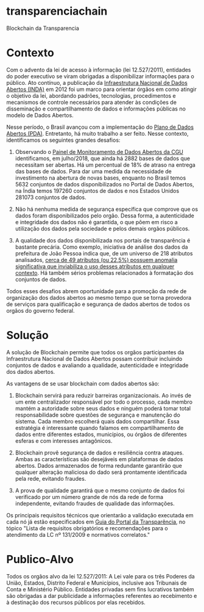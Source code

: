 # transparenciachain
Blockchain da Transparencia

# Contexto 

Com o advento da lei de acesso à informação (lei 12.527/2011), entidades do poder executivo se viram obrigadas a disponibilizar informações para o público. Ato contínuo, a publicação da [Infraestrutura Nacional de Dados Abertos (INDA)](https://www.governodigital.gov.br/cidadania/dados-abertos/inda-infraestrutura-nacional-de-dados-abertos) em 2012 foi um marco para orientar órgãos em como atingir o objetivo da lei, abordando padrões, tecnologias, procedimentos e mecanismos de controle necessários para atender às condições de disseminação e compartilhamento de dados e informações públicas no modelo de Dados Abertos.

Nesse período, o Brasil avançou com a implementação do [Plano de Dados Abertos (PDA)](http://www.planejamento.gov.br/tema/governo-aberto/plano-de-dados-abertos-pda). Entretanto, há muito trabalho a ser feito. Nesse contexto, identificamos os seguintes grandes desafios:

1) Observando o [Painel de Monitoramento de Dados Abertos da CGU](http://paineis.cgu.gov.br/index.htm) identificamos, em julho/2018, que ainda há 2882 bases de dados que necessitam ser abertas. Há um percentual de 18% de atraso na entrega das bases de dados. Para dar uma medida da necessidade de investimento na abertura de novas bases, enquanto no Brasil temos 5632 conjuntos de dados disponibilizados no Portal de Dados Abertos, na Índia temos 197260 conjuntos de dados e nos Estados Unidos 281073 conjuntos de dados.

2) Não há nenhuma medida de segurança específica que comprove que os dados foram disponibilizados pelo orgão. Dessa forma, a autenticidade e integridade dos dados não é garantida, o que põem em risco a utilização dos dados pela sociedade e pelos demais orgãos públicos.

3) A qualidade dos dados disponibilizada nos portais de transparência é bastante precária. Como exemplo, iniciativa de análise dos dados da prefeitura de João Pessoa indica que, de um universo de 218 atributos analisados, [cerca de 49 atributos (ou 22,5%) possuem anomalia significativa que inviabiliza o uso desses atributos em qualquer contexto](http://rpubs.com/rodrigoalmeida/cidadesqualificadas). Há também sérios problemas relacionados à formatação dos conjuntos de dados. 

Todos esses desafios abrem oportunidade para a promoção da rede de organização dos dados abertos ao mesmo tempo que se torna provedora de serviços para qualificação e segurança de dados abertos de todos os orgãos do governo federal.

# Solução

A solução de Blockchain permite que todos os orgãos participantes da Infraestrutura Nacional de Dados Abertos possam contribuir incluindo conjuntos de dados e avaliando a qualidade, autenticidade e integridade dos dados abertos.

As vantagens de se usar blockchain com dados abertos são:

1) Blockchain servirá para reduzir barreiras organizacionais. Ao invés de um ente centralizador responsável por todo o processo, cada membro mantém a autoridade sobre seus dados e ninguém poderá tomar total responsabilidade sobre questões de segurança e manutenção do sistema. Cada membro escolherá quais dados compartilhar. Essa estratégia é interessante quando falamos em compartilhamento de dados entre diferentes estados, municípios, ou órgãos de diferentes esferas e com interesses antagônicos. 

2) Blockchain provê segurança de dados e resiliência contra ataques. Ambas as características são desejáveis em plataformas de dados abertos. Dados armazenados de forma redundante garantirão que qualquer alteração maliciosa do dado será prontamente identificada pela rede, evitando fraudes.

3) A prova de qualidade garantirá que o mesmo conjunto de dados foi verificado por um número grande de nós da rede de forma independente, evitando fraudes de qualidade das informações.

Os principais requisitos técnicos que orientarão a validação executada em cada nó já estão especificados em [Guia do Portal da Transparência](http://www.cgu.gov.br/Publicacoes/transparencia-publica/brasil-transparente/arquivos/guia_portaltransparencia.pdf), no tópico "Lista de requisitos obrigatórios e recomendações para o atendimento da LC nº 131/2009 e normativos correlatos."


# Publico-Alvo

Todos os orgãos alvo da lei 12.527/2011: A Lei vale para os três Poderes da União, Estados, Distrito Federal e Municípios, inclusive aos Tribunais de Conta e Ministério Público. Entidades privadas sem fins lucrativos também são obrigadas a dar publicidade a informações referentes ao recebimento e à destinação dos recursos públicos por elas recebidos.
